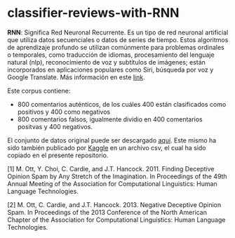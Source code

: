 # classifier-reviews-with-RNN

**RNN**: Significa Red Neuronal Recurrente. Es un tipo de red neuronal artificial que utiliza datos secuenciales o datos de series de tiempo. Estos algoritmos de aprendizaje profundo se utilizan comúnmente para problemas ordinales o temporales, como traducción de idiomas, procesamiento del lenguaje natural (nlp), reconocimiento de voz y subtítulos de imágenes; están incorporados en aplicaciones populares como Siri, búsqueda por voz y Google Translate. Más información en este [link](https://aws.amazon.com/es/what-is/recurrent-neural-network/).

Este corpus contiene:

- 800 comentarios auténticos, de los cuáles 400 están clasificados como positivos y 400 como negativos
- 800 comentarios falsos, igualmente dividio en 400 comentarios positvas y 400 negativos.

El conjunto de datos original puede ser descargado [aquí](https://myleott.com/op-spam.html). Este mismo ha sido también publicado por [Kaggle](https://www.kaggle.com/datasets/rtatman/deceptive-opinion-spam-corpus) en un archivo csv, el cual ha sido copiado en el presente repositorio.

[1] M. Ott, Y. Choi, C. Cardie, and J.T. Hancock. 2011. Finding Deceptive Opinion Spam by Any Stretch of the Imagination. In Proceedings of the 49th Annual Meeting of the Association for Computational Linguistics: Human Language Technologies.

[2] M. Ott, C. Cardie, and J.T. Hancock. 2013. Negative Deceptive Opinion Spam. In Proceedings of the 2013 Conference of the North American Chapter of the Association for Computational Linguistics: Human Language Technologies.
